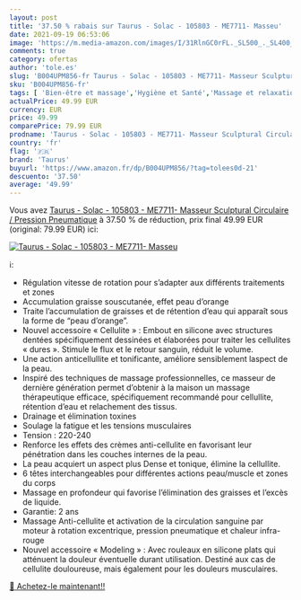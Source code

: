 ```yaml
---
layout: post
title: '37.50 % rabais sur Taurus - Solac - 105803 - ME7711- Masseu'
date: 2021-09-19 06:53:06
image: 'https://m.media-amazon.com/images/I/31RlnGC0rFL._SL500_._SL400_.jpg'
comments: true
category: ofertas
author: 'tole.es'
slug: 'B004UPM856-fr Taurus - Solac - 105803 - ME7711- Masseur Sculptural...'
sku: 'B004UPM856-fr'
tags: [ 'Bien-être et massage','Hygiène et Santé','Massage et relaxation','Masseurs électriques','Masseurs électriques portables','taurus', ]
actualPrice: 49.99 EUR
currency: EUR
price: 49.99
comparePrice: 79.99 EUR
prodname: 'Taurus - Solac - 105803 - ME7711- Masseur Sculptural Circulaire / Pression Pneumatique'
country: 'fr'
flag: '🇫🇷'
brand: 'Taurus'
buyurl: 'https://www.amazon.fr/dp/B004UPM856/?tag=tolees0d-21'
descuento: '37.50'
average: '49.99'
---
```


Vous avez [Taurus - Solac - 105803 - ME7711- Masseur Sculptural Circulaire / Pression Pneumatique](https://www.amazon.fr/dp/B004UPM856/?tag=tolees0d-21)  à  37.50 % de réduction, prix final  49.99 EUR (original: 79.99 EUR) ici:

[![Taurus - Solac - 105803 - ME7711- Masseu](https://m.media-amazon.com/images/I/31RlnGC0rFL._SL500_._SL400_.jpg)](https://www.amazon.fr/dp/B004UPM856/?tag=tolees0d-21)

ℹ️:

- Régulation vitesse de rotation pour s’adapter aux différents traitements et zones
- Accumulation graisse souscutanée, effet peau d’orange
- Traite l’accumulation de graisses et de rétention d’eau qui apparaît sous la forme de “peau d’orange”.
- Nouvel accessoire « Cellulite » : Embout en silicone avec structures dentées spécifiquement dessinées et élaborées pour traiter les cellulites « dures ». Stimule le flux et le retour sanguin, réduit le volume.
- Une action anticellullite et tonificante, améliore sensiblement laspect de la peau.
- Inspiré des techniques de massage professionnelles, ce masseur de dernière génération permet d’obtenir à la maison un massage thérapeutique efficace, spécifiquement recommandé pour cellullite, rétention d’eau et relachement des tissus.
- Drainage et élimination toxines
- Soulage la fatigue et les tensions musculaires
- Tension : 220-240
- Renforce les effets des crèmes anti-cellulite en favorisant leur pénétration dans les couches internes de la peau.
- La peau acquiert un aspect plus Dense et tonique, élimine la cellullite.
- 6 têtes interchangeables pour différentes actions peau/muscle et zones du corps
- Massage en profondeur qui favorise l’élimination des graisses et l’excès de liquide.
- Garantie: 2 ans
- Massage Anti-cellulite et activation de la circulation sanguine par moteur à rotation excentrique, pression pneumatique et chaleur infra-rouge
- Nouvel accessoire « Modeling » : Avec rouleaux en silicone plats qui atténuent la douleur éventuelle durant utilisation. Destiné aux cas de cellulite douloureuse, mais également pour les douleurs musculaires.

[🛒 Achetez-le maintenant!!](https://www.amazon.fr/dp/B004UPM856/?tag=tolees0d-21)
